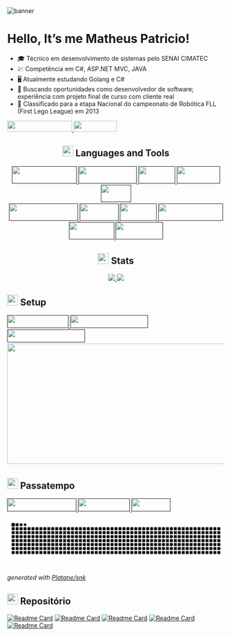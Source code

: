 <div>
   <img alt="banner" src="https://www.teahub.io/photos/full/284-2841446_pixel-art-cyberpunk-gif.gif">
</div>

<h1>Hello, It’s me Matheus Patricio!</h1>
<div>
  <ul>
    <li>🎓 Técnico em desenvolvimento de sistemas pelo SENAI CIMATEC</li>
    <li>💹 Competência em C#, ASP.NET MVC, JAVA</li>
    <li>🖥️ Atualmente estudando Golang e C#</li>
    <li>👯 Buscando oportunidades como desenvolvedor de software; experiência com projeto final de curso com cliente real</li>
    <li>🥇 Classificado para a etapa Nacional do campeonato de Robótica FLL (First Lego League) em 2013</li>
  </ul>
</div>

<div>
  <a href="https://www.linkedin.com/in/matheuspatricio/" target="_blank"> <img src="https://img.shields.io/badge/Linkedin-Perfil-%230077B5.svg?style=for-the-badge&logo=linkedin&logoColor=white" width="150" height="25"/> </a>
  <a> <img src="http://estruyf-github.azurewebsites.net/api/VisitorHit?user=MPaTXD&countColorcountColor&countColor=%230077B5" width="100" height="25"/> </a>
</div>


<div align="center">
  <h2><img src="https://emoji.discord.st/emojis/afadae59-17dd-4217-bf4f-f3ae92f27ab6.gif" width="25" height="25"> Languages and Tools</h2>
  <a href="" target="_blank"> <img src="https://img.shields.io/badge/Windows-0078D6?style=for-the-badge&logo=windows&logoColor=white" width="150" height="40"/> </a> 
  <a href="" target="_blank"> <img src="https://img.shields.io/badge/Ubuntu-E95420?style=for-the-badge&logo=ubuntu&logoColor=white" width="135" height="40"/> </a> 
  <a href="" target="_blank"> <img src="https://img.shields.io/badge/C%23-239120?style=for-the-badge&logo=c-sharp&logoColor=white" width="85" height="40"/> </a> 
  <a href="" target="_blank"> <img src="https://img.shields.io/badge/C%2B%2B-00599C?style=for-the-badge&logo=c%2B%2B&logoColor=white" width="100" height="40"/> </a>
  <a href="" target="_blank"> <img src="https://img.shields.io/badge/C-00599C?style=for-the-badge&logo=c&logoColor=white" width="70" height="40"/> </a> 
  <div>
    <a href="" target="_blank"> <img src="https://img.shields.io/badge/JavaScript-323330?style=for-the-badge&logo=javascript&logoColor=F7DF1E" width="160" height="40"/> </a> 
    <a href="" target="_blank"> <img src="https://img.shields.io/badge/Java-ED8B00?style=for-the-badge&logo=java&logoColor=white" width="90" height="40"/> </a> 
    <a href="" target="_blank"> <img src="https://img.shields.io/badge/Go-00ADD8?style=for-the-badge&logo=go&logoColor=white" width="85" height="40"/> </a>
    <a href="" target="_blank"> <img src="https://img.shields.io/badge/Postman-FF6C37?style=for-the-badge&logo=postman&logoColor=white" width="150" height="40"/> </a>
    <a href="" target="_blank"> <img src="https://img.shields.io/badge/.NET-5C2D91?style=for-the-badge&logo=.net&logoColor=white" width="105" height="40"/> </a> 
    <a href="" target="_blank"> <img src="https://img.shields.io/badge/MySQL-00000F?style=for-the-badge&logo=mysql&logoColor=white" width="110" height="40"/> </a> 
  </div>
</div>


<h2 align="center"><img src="https://emoji.discord.st/emojis/0aa7450f-9598-448e-b8f5-26f88db1c04a.gif" width="25" height="25"> Stats</h2>
<div align="center"> 
   <a href="https://github.com/MPaTXD">
    <img height="180em" src="https://github-readme-stats.vercel.app/api?username=MPaTXD&count_private=false&show_icons=true&theme=tokyonight" />
  </a>
  <a href="https://github.com/MPaTXD">
    <img height="180em" src="https://github-readme-stats.vercel.app/api/top-langs/?username=MPaTXD&count_private=false&layout=compact&show_icons=true&theme=tokyonight"/>
  </a>
</div>


<h2><img src="https://emoji.discord.st/emojis/f81e2ca1-34e1-4192-ae1f-0c55c470f601.gif" width="25" height="25"> Setup</h2>
<div>
  <div align="left">
     <a href="" target="_blank"> <img src="https://img.shields.io/badge/Windows-11-0078D6?style=for-the-badge&logo=windows&logoColor=white" width="142" height="30"/> </a> 
     <a href="" target="_blank"> <img src="https://img.shields.io/badge/AMD-Ryzen_5_3600-ED1C24?style=for-the-badge&logo=amd&logoColor=white" width="180" height="30"/> </a> 
     <a href="" target="_blank"> <img src="https://img.shields.io/badge/NVIDIA-GTX1060-76B900?style=for-the-badge&logo=nvidia&logoColor=white" width="180" height="30"/> </a>
     <div>
     <img src="https://c.tenor.com/lnHy5A_HnVMAAAAC/pc-master-race-gaming.gif" width="510" height="278">
     </div>
  </div>
</div>


<div>
  <h2><img src="https://emoji.discord.st/emojis/5b559c94-0c62-403a-accf-2a406eeb16cb.gif" width="25" height="25"> Passatempo</h2>
  <a href="" target="_blank"> <img src="https://img.shields.io/badge/XBOX-SERIES_S-107C10?style=for-the-badge&logo=xbox&logoColor=white" width="160" height="30"/> </a> 
  <a href="" target="_blank"> <img src="https://img.shields.io/badge/epicgames-%23313131.svg?style=for-the-badge&logo=epicgames&logoColor=white" width="120" height="30"/> </a>
  <a href="" target="_blank"> <img src="https://img.shields.io/badge/Steam-000000?style=for-the-badge&logo=steam&logoColor=white" width="90" height="30"/> </a> 
</div>


![github contribution grid snake animation](https://raw.githubusercontent.com/MPaTXD/MPaTXD/output/github-contribution-grid-snake.svg)

_generated with [Platane/snk](https://github.com/Platane/snk)_

<div>
   <h2><img src="https://emoji.discord.st/emojis/aea6b19d-1ebb-42b9-98d6-4136ff2ede45.gif" width="25" height="25"/> Repositório</h2>
</div>

[![Readme Card](https://github-readme-stats.vercel.app/api/pin/?username=MPaTXD&show_owner=true&repo=Campo-Minado-C&count_private=false&title_color=6495ED&icon_color=9370DB&text_color=20B2AA&bg_color=151515)](https://github.com/MPaTXD/Campo-Minado-C)
[![Readme Card](https://github-readme-stats.vercel.app/api/pin/?username=MPaTXD&show_owner=true&repo=UNO-C&count_private=false&title_color=6495ED&icon_color=9370DB&text_color=20B2AA&bg_color=151515)](https://github.com/MPaTXD/UNO-C)
[![Readme Card](https://github-readme-stats.vercel.app/api/pin/?username=MPaTXD&show_owner=true&repo=Carona-Solidaria-Cimatec&count_private=false&title_color=6495ED&icon_color=9370DB&text_color=20B2AA&bg_color=151515)](https://github.com/MPaTXD/Carona-Solidaria-Cimatec)
[![Readme Card](https://github-readme-stats.vercel.app/api/pin/?username=MPaTXD&show_owner=true&repo=Projeto-Banda-Cimatec&count_private=false&title_color=6495ED&icon_color=9370DB&text_color=20B2AA&bg_color=151515)](https://github.com/MPaTXD/Projeto-Banda-Cimatec)
[![Readme Card](https://github-readme-stats.vercel.app/api/pin/?username=MPaTXD&show_owner=true&repo=Estudo-Go-RestAPI-JWT&count_private=false&title_color=6495ED&icon_color=9370DB&text_color=20B2AA&bg_color=151515)](https://github.com/MPaTXD/Estudo-Go-RestAPI-JWT)


